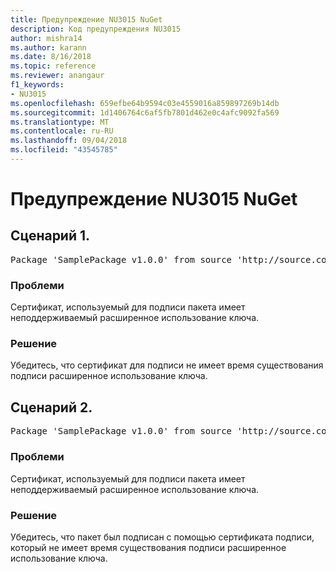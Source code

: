 ```yaml
---
title: Предупреждение NU3015 NuGet
description: Код предупреждения NU3015
author: mishra14
ms.author: karann
ms.date: 8/16/2018
ms.topic: reference
ms.reviewer: anangaur
f1_keywords:
- NU3015
ms.openlocfilehash: 659efbe64b9594c03e4559016a859897269b14db
ms.sourcegitcommit: 1d1406764c6af5fb7801d462e0c4afc9092fa569
ms.translationtype: MT
ms.contentlocale: ru-RU
ms.lasthandoff: 09/04/2018
ms.locfileid: "43545785"
---
```

# <a name="nuget-warning-nu3015"></a>Предупреждение NU3015 NuGet

## <a name="scenario-1"></a>Сценарий 1.

<pre>Package 'SamplePackage v1.0.0' from source 'http://source.com/index.json': The lifetime signing EKU in the primary signature's certificate is not supported.</pre>

### <a name="issue"></a>Проблеми

Сертификат, используемый для подписи пакета имеет неподдерживаемый расширенное использование ключа.


### <a name="solution"></a>Решение

Убедитесь, что сертификат для подписи не имеет время существования подписи расширенное использование ключа.



## <a name="scenario-2"></a>Сценарий 2.

<pre>Package 'SamplePackage v1.0.0' from source 'http://source.com/index.json': The lifetime signing EKU in the signing certificate is not supported.</pre>

### <a name="issue"></a>Проблеми

Сертификат, используемый для подписи пакета имеет неподдерживаемый расширенное использование ключа.


### <a name="solution"></a>Решение

Убедитесь, что пакет был подписан с помощью сертификата подписи, который не имеет время существования подписи расширенное использование ключа.


